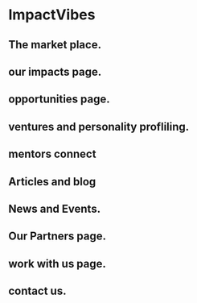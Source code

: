 # ImpactVibes

## The market place.
## our impacts page.
## opportunities page.
## ventures and personality profliling.
## mentors connect
## Articles and blog
## News and Events.
## Our Partners page.
## work with us page.
## contact us.
